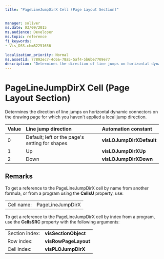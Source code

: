 ```yaml
---
title: "PageLineJumpDirX Cell (Page Layout Section)"
 
 
manager: soliver
ms.date: 03/09/2015
ms.audience: Developer
ms.topic: reference
f1_keywords:
- Vis_DSS.chm82251656
 
localization_priority: Normal
ms.assetid: 77892ec7-4c6a-78a5-5af4-5b6be7709e77
description: "Determines the direction of line jumps on horizontal dynamic connectors on the drawing page for which you haven't applied a local jump direction."
---
```


# PageLineJumpDirX Cell (Page Layout Section)

Determines the direction of line jumps on horizontal dynamic connectors on the drawing page for which you haven't applied a local jump direction.
  
|**Value**|**Line jump direction**|**Automation constant**|
|:-----|:-----|:-----|
| 0  <br/> | Default; left or the page's setting for shapes  <br/> |**visLOJumpDirXDefault** <br/> |
| 1  <br/> | Up  <br/> |**visLOJumpDirXUp** <br/> |
| 2  <br/> | Down  <br/> |**visLOJumpDirXDown** <br/> |
   
## Remarks

To get a reference to the PageLineJumpDirX cell by name from another formula, or from a program using the **CellsU** property, use: 
  
|||
|:-----|:-----|
| Cell name:  <br/> | PageLineJumpDirX  <br/> |
   
To get a reference to the PageLineJumpDirX cell by index from a program, use the **CellsSRC** property with the following arguments: 
  
|||
|:-----|:-----|
| Section index:  <br/> |**visSectionObject** <br/> |
| Row index:  <br/> |**visRowPageLayout** <br/> |
| Cell index:  <br/> |**visPLOJumpDirX** <br/> |
   

